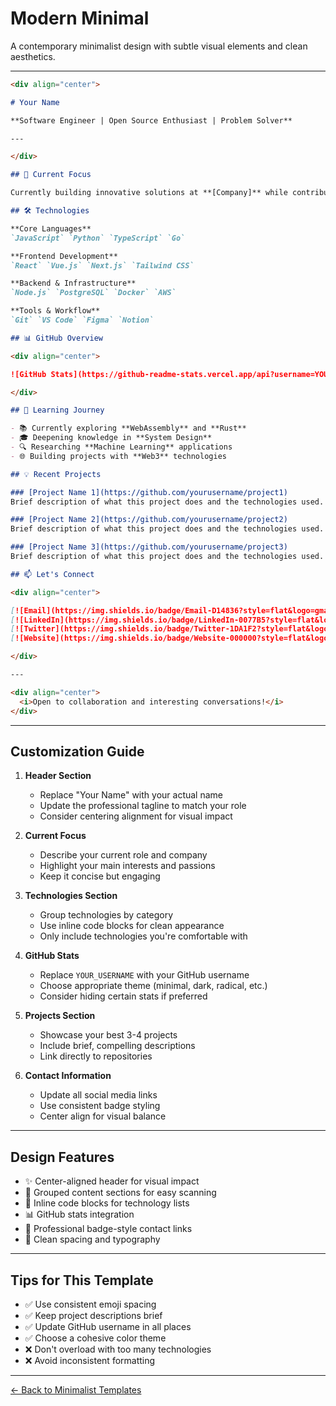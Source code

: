 # Modern Minimal

A contemporary minimalist design with subtle visual elements and clean aesthetics.

---

```markdown
<div align="center">

# Your Name

**Software Engineer | Open Source Enthusiast | Problem Solver**

---

</div>

## 🎯 Current Focus

Currently building innovative solutions at **[Company]** while contributing to the open source community. Passionate about clean code, scalable architecture, and meaningful user experiences.

## 🛠 Technologies

**Core Languages**  
`JavaScript` `Python` `TypeScript` `Go`

**Frontend Development**  
`React` `Vue.js` `Next.js` `Tailwind CSS`

**Backend & Infrastructure**  
`Node.js` `PostgreSQL` `Docker` `AWS`

**Tools & Workflow**  
`Git` `VS Code` `Figma` `Notion`

## 📊 GitHub Overview

<div align="center">

![GitHub Stats](https://github-readme-stats.vercel.app/api?username=YOUR_USERNAME&show_icons=true&theme=minimal&hide_border=true&count_private=true)

</div>

## 🌱 Learning Journey

- 📚 Currently exploring **WebAssembly** and **Rust**
- 🎓 Deepening knowledge in **System Design**
- 🔍 Researching **Machine Learning** applications
- 🌐 Building projects with **Web3** technologies

## 💡 Recent Projects

### [Project Name 1](https://github.com/yourusername/project1)
Brief description of what this project does and the technologies used.

### [Project Name 2](https://github.com/yourusername/project2)
Brief description of what this project does and the technologies used.

### [Project Name 3](https://github.com/yourusername/project3)
Brief description of what this project does and the technologies used.

## 📫 Let's Connect

<div align="center">

[![Email](https://img.shields.io/badge/Email-D14836?style=flat&logo=gmail&logoColor=white)](mailto:your.email@example.com)
[![LinkedIn](https://img.shields.io/badge/LinkedIn-0077B5?style=flat&logo=linkedin&logoColor=white)](https://linkedin.com/in/yourprofile)
[![Twitter](https://img.shields.io/badge/Twitter-1DA1F2?style=flat&logo=twitter&logoColor=white)](https://twitter.com/yourusername)
[![Website](https://img.shields.io/badge/Website-000000?style=flat&logo=About.me&logoColor=white)](https://yourwebsite.com)

</div>

---

<div align="center">
  <i>Open to collaboration and interesting conversations!</i>
</div>
```

---

## Customization Guide

1. **Header Section**
   - Replace "Your Name" with your actual name
   - Update the professional tagline to match your role
   - Consider centering alignment for visual impact

2. **Current Focus**
   - Describe your current role and company
   - Highlight your main interests and passions
   - Keep it concise but engaging

3. **Technologies Section**
   - Group technologies by category
   - Use inline code blocks for clean appearance
   - Only include technologies you're comfortable with

4. **GitHub Stats**
   - Replace `YOUR_USERNAME` with your GitHub username
   - Choose appropriate theme (minimal, dark, radical, etc.)
   - Consider hiding certain stats if preferred

5. **Projects Section**
   - Showcase your best 3-4 projects
   - Include brief, compelling descriptions
   - Link directly to repositories

6. **Contact Information**
   - Update all social media links
   - Use consistent badge styling
   - Center align for visual balance

---

## Design Features

- ✨ Center-aligned header for visual impact
- 📝 Grouped content sections for easy scanning
- 🎨 Inline code blocks for technology lists
- 📊 GitHub stats integration
- 🔗 Professional badge-style contact links
- 🎯 Clean spacing and typography

---

## Tips for This Template

- ✅ Use consistent emoji spacing
- ✅ Keep project descriptions brief
- ✅ Update GitHub username in all places
- ✅ Choose a cohesive color theme
- ❌ Don't overload with too many technologies
- ❌ Avoid inconsistent formatting

---

[← Back to Minimalist Templates](./README.md)